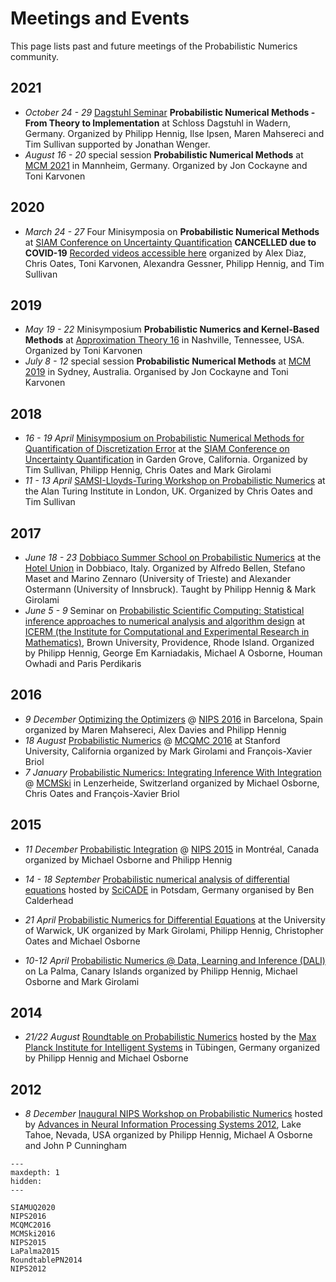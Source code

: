 # Meetings and Events

This page lists past and future meetings of the Probabilistic Numerics
community.

## 2021
* *October 24 - 29*
  [Dagstuhl Seminar](https://www.dagstuhl.de/en/program/calendar/semhp/?semnr=21432) **Probabilistic Numerical Methods - From Theory to Implementation** at Schloss Dagstuhl in Wadern, Germany. Organized by Philipp Hennig, Ilse Ipsen, Maren Mahsereci and Tim Sullivan supported by Jonathan Wenger.
* *August 16 - 20*
  special session **Probabilistic Numerical Methods** at [MCM 2021](https://www.uni-mannheim.de/mcm-2021/) in Mannheim, Germany. Organized by Jon Cockayne and Toni Karvonen

## 2020
* *March 24 - 27*
  Four Minisymposia on **Probabilistic Numerical Methods** at [SIAM Conference on Uncertainty Quantification](https://siam-uq20.ma.tum.de/)
  **CANCELLED due to COVID-19**
  [Recorded videos accessible here](SIAMUQ2020)
  organized by Alex Diaz, Chris Oates, Toni Karvonen, Alexandra Gessner, Philipp Hennig, and Tim Sullivan

## 2019
* *May 19 - 22*
  Minisymposium **Probabilistic Numerics and Kernel-Based Methods** at [Approximation Theory 16](https://my.vanderbilt.edu/at16/) in Nashville, Tennessee, USA. Organized by Toni Karvonen
* *July 8 - 12*
  special session **Probabilistic Numerical Methods** at [MCM 2019](http://www.mcm2019.unsw.edu.au/) in Sydney, Australia. Organised by Jon Cockayne and Toni Karvonen

## 2018
* *16 - 19 April*
  [Minisymposium on Probabilistic Numerical Methods for Quantification of Discretization Error](http://meetings.siam.org/sess/dsp_programsess.cfm?SESSIONCODE=63606) at the [SIAM Conference on Uncertainty Quantification](https://www.siam.org/meetings/uq18/) in Garden Grove, California.
  Organized by Tim Sullivan, Philipp Hennig, Chris Oates and Mark Girolami
* *11 - 13 April*
  [SAMSI-Lloyds-Turing Workshop on Probabilistic Numerics](https://prob-num.github.io) at the Alan Turing Institute in London, UK.
  Organized by Chris Oates and Tim Sullivan

## 2017
* *June 18 - 23*
  [Dobbiaco Summer School on Probabilistic Numerics](http://www.dmi.units.it/dobbiaco/)
  at the [Hotel Union](http://hotelunion.it) in Dobbiaco, Italy.
  Organized by Alfredo Bellen, Stefano Maset and Marino Zennaro (University of Trieste) and Alexander Ostermann (University of Innsbruck).
  Taught by Philipp Hennig & Mark Girolami
* *June 5 - 9*
  Seminar on [Probabilistic Scientific Computing: Statistical inference approaches to numerical analysis and algorithm design](https://icerm.brown.edu/topical_workshops/tw17-4-psc/)
  at [ICERM (the Institute for Computational and Experimental Research in Mathematics)](https://icerm.brown.edu/home/), Brown University, Providence, Rhode Island.
  Organized by Philipp Hennig, George Em Karniadakis, Michael A Osborne, Houman Owhadi and Paris Perdikaris

## 2016
* *9 December*
  [Optimizing the Optimizers](NIPS2016) @ [NIPS 2016](https://nips.cc/Conferences/2016)
  in Barcelona, Spain
  organized by Maren Mahsereci, Alex Davies and Philipp Hennig
* *18 August*
  [Probabilistic Numerics](MCQMC2016) @
  [MCQMC 2016](http://mcqmc2016.stanford.edu)
  at Stanford University, California
  organized by Mark Girolami and François-Xavier Briol
* *7 January*
  [Probabilistic Numerics: Integrating Inference With Integration](MCMSki2016) @  [MCMSki](http://www.pages.drexel.edu/~mwl25/mcmskiV/index.html)
  in Lenzerheide, Switzerland
  organized by Michael Osborne, Chris Oates and François-Xavier Briol


## 2015
* *11 December*
  [Probabilistic Integration](NIPS2015) @ [NIPS 2015](https://nips.cc/Conferences/2015)
  in Montréal, Canada
  organized by Michael Osborne and Philipp Hennig

* *14 - 18 September*
[Probabilistic numerical analysis of differential equations](http://scicade2015.math.uni-potsdam.de/scicade2015/minisymposiadetails.html#MS22)
hosted by [SciCADE](http://scicade2015.math.uni-potsdam.de/scicade2015/index.html) in Potsdam, Germany
organised by Ben Calderhead

* *21 April*
  [Probabilistic Numerics for Differential Equations](http://www2.warwick.ac.uk/fac/sci/statistics/crism/workshops/probnumerics)
  at the University of Warwick, UK
  organized by Mark Girolami, Philipp Hennig, Christopher Oates and Michael Osborne

* *10-12 April*
  [Probabilistic Numerics @ Data, Learning and Inference (DALI)](LaPalma2015)
  on La Palma, Canary Islands
  organized by Philipp Hennig, Michael Osborne and Mark Girolami

## 2014

* *21/22 August*
  [Roundtable on Probabilistic Numerics](RoundtablePN2014)
  hosted by the
  [Max Planck Institute for Intelligent Systems](http://is.tuebingen.mpg.de) in
  Tübingen, Germany
  organized by Philipp Hennig and Michael Osborne

## 2012

* *8 December*
  [Inaugural NIPS Workshop on Probabilistic Numerics](NIPS2012)
  hosted by
  [Advances in Neural Information Processing Systems 2012](http://nips.cc/Conferences/2012/),
  Lake Tahoe, Nevada, USA
  organized by Philipp Hennig, Michael A Osborne and John P Cunningham


```{toctree}
---
maxdepth: 1
hidden:
---

SIAMUQ2020
NIPS2016
MCQMC2016
MCMSki2016
NIPS2015
LaPalma2015
RoundtablePN2014
NIPS2012
```
